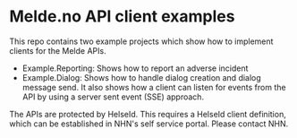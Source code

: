 # Melde.no API client examples

This repo contains two example projects which show how to implement clients for the Melde APIs.

- Example.Reporting: Shows how to report an adverse incident
- Example.Dialog: Shows how to handle dialog creation and dialog message send. It also shows how a client can listen for events from the API by using a server sent event (SSE) approach.

The APIs are protected by HelseId. This requires a HelseId client definition, which can be established in NHN's self service portal.
Please contact NHN.
